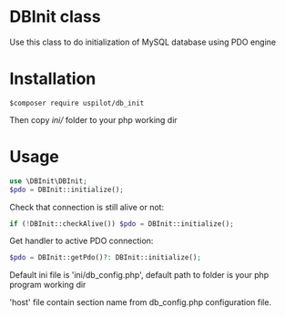 # DBInit class
Use this class to do initialization of MySQL database using PDO engine 
 
# Installation

```
$composer require uspilot/db_init
```
Then copy *ini/*  folder to your php working dir
# Usage
```php
use \DBInit\DBInit;
$pdo = DBInit::initialize();
```
Check that connection is still alive or not:
```php
if (!DBInit::checkAlive()) $pdo = DBInit::initialize();
```
Get handler to active PDO connection:
```php
$pdo = DBInit::getPdo()?: DBInit::initialize();
``` 


Default ini file is 'ini/db_config.php', default path to <ini> folder is your php program working dir

'host' file contain section name from db_config.php configuration file.

 
